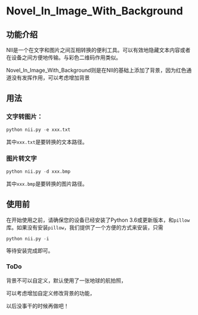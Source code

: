 # Novel_In_Image_With_Background

## 功能介绍

NII是一个在文字和图片之间互相转换的便利工具。可以有效地隐藏文本内容或者在设备之间方便地传输。与彩色二维码作用类似。

Novel_In_Image_With_Background则是在NII的基础上添加了背景，因为红色通道没有发挥作用，可以考虑增加背景

## 用法

### 文字转图片：

```python
python nii.py -e xxx.txt
```

其中`xxx.txt`是要转换的文本路径。

### 图片转文字

```python
python nii.py -d xxx.bmp
```

其中`xxx.bmp`是要转换的图片路径。

## 使用前

在开始使用之前，请确保您的设备已经安装了Python 3.6或更新版本，和`pillow`库。如果没有安装`pillow`，我们提供了一个方便的方式来安装，只需

```python
python nii.py -i
```

等待安装完成即可。

### ToDo
背景不可以自定义，默认使用了一张地球的航拍照，

可以考虑增加自定义修改背景的功能，

以后没事干的时候再做吧！